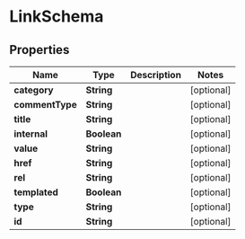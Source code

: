 
# LinkSchema

## Properties
Name | Type | Description | Notes
------------ | ------------- | ------------- | -------------
**category** | **String** |  |  [optional]
**commentType** | **String** |  |  [optional]
**title** | **String** |  |  [optional]
**internal** | **Boolean** |  |  [optional]
**value** | **String** |  |  [optional]
**href** | **String** |  |  [optional]
**rel** | **String** |  |  [optional]
**templated** | **Boolean** |  |  [optional]
**type** | **String** |  |  [optional]
**id** | **String** |  |  [optional]



